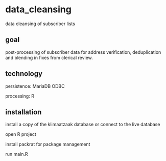 # data_cleansing
data cleansing of subscriber lists

## goal
post-processing of subscriber data for address verification, deduplication and blending 
in fixes from clerical review.

## technology
persistence: MariaDB ODBC

processing: R

## installation
install a copy of the klimaatzaak database or connect to the live database

open R project

install packrat for package management

run main.R



